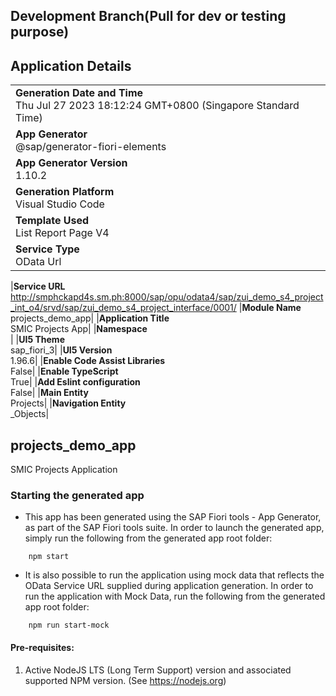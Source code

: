 ## Development Branch(Pull for dev or testing purpose)

## Application Details

|                                                                                             |
| ------------------------------------------------------------------------------------------- |
| **Generation Date and Time**<br>Thu Jul 27 2023 18:12:24 GMT+0800 (Singapore Standard Time) |
| **App Generator**<br>@sap/generator-fiori-elements                                          |
| **App Generator Version**<br>1.10.2                                                         |
| **Generation Platform**<br>Visual Studio Code                                               |
| **Template Used**<br>List Report Page V4                                                    |
| **Service Type**<br>OData Url                                                               |

|**Service URL**<br>http://smphckapd4s.sm.ph:8000/sap/opu/odata4/sap/zui_demo_s4_project_int_o4/srvd/sap/zui_demo_s4_project_interface/0001/
|**Module Name**<br>projects_demo_app|
|**Application Title**<br>SMIC Projects App|
|**Namespace**<br>|
|**UI5 Theme**<br>sap_fiori_3|
|**UI5 Version**<br>1.96.6|
|**Enable Code Assist Libraries**<br>False|
|**Enable TypeScript**<br>True|
|**Add Eslint configuration**<br>False|
|**Main Entity**<br>Projects|
|**Navigation Entity**<br>\_Objects|

## projects_demo_app

SMIC Projects Application

### Starting the generated app

- This app has been generated using the SAP Fiori tools - App Generator, as part of the SAP Fiori tools suite. In order to launch the generated app, simply run the following from the generated app root folder:

```
    npm start
```

- It is also possible to run the application using mock data that reflects the OData Service URL supplied during application generation. In order to run the application with Mock Data, run the following from the generated app root folder:

```
    npm run start-mock
```

#### Pre-requisites:

1. Active NodeJS LTS (Long Term Support) version and associated supported NPM version. (See https://nodejs.org)

